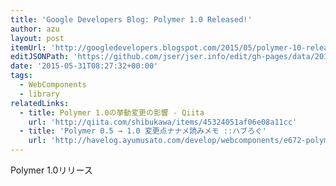 ```yaml
---
title: 'Google Developers Blog: Polymer 1.0 Released!'
author: azu
layout: post
itemUrl: 'http://googledevelopers.blogspot.com/2015/05/polymer-10-released.html'
editJSONPath: 'https://github.com/jser/jser.info/edit/gh-pages/data/2015/05/index.json'
date: '2015-05-31T08:27:32+00:00'
tags:
  - WebComponents
  - library
relatedLinks:
  - title: Polymer 1.0の挙動変更の影響 - Qiita
    url: 'http://qiita.com/shibukawa/items/45324051af06e08a11cc'
  - title: 'Polymer 0.5 → 1.0 変更点ナナメ読みメモ ::ハブろぐ'
    url: 'http://havelog.ayumusato.com/develop/webcomponents/e672-polymer_050to100_changelog.html'
---
```

Polymer 1.0リリース
